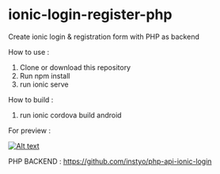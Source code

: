 # ionic-login-register-php
Create ionic login &amp; registration form with PHP as backend

How to use : 
1. Clone or download this repository
2. Run npm install
3. run ionic serve

How to build :
1. run ionic cordova build android

For preview :

[![Alt text](https://img.youtube.com/vi/QtQjgG9R9P0/0.jpg)](https://www.youtube.com/watch?v=QtQjgG9R9P0)

PHP BACKEND :
https://github.com/instyo/php-api-ionic-login
